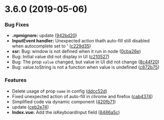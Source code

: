 # 3.6.0 (2019-05-06)


### Bug Fixes

* **.npmignore:** update ([942bd20](https://github.com/livelybone/vue-input/commit/942bd20))
* **InputEvent handler:** Unexpected action thath auto-fill still disabled when autocomplete set to ' ([c229d35](https://github.com/livelybone/vue-input/commit/c229d35))
* **ssr:** Bug: window is not defined when it run in node ([0cba26e](https://github.com/livelybone/vue-input/commit/0cba26e))
* Bug: Initial value did not display in UI ([c210527](https://github.com/livelybone/vue-input/commit/c210527))
* Bug: The prop `value` changed, but value in UI did not change ([8c44f20](https://github.com/livelybone/vue-input/commit/8c44f20))
* Bug: value.toString is not a function when value is undefined ([c872b75](https://github.com/livelybone/vue-input/commit/c872b75))


### Features

* Delete usage of prop `name` in config ([ddcc52d](https://github.com/livelybone/vue-input/commit/ddcc52d))
* Fixed unexpected action of auto-fill in chrome and firefox ([cab4374](https://github.com/livelybone/vue-input/commit/cab4374))
* Simplified code via dynamic component ([420fb71](https://github.com/livelybone/vue-input/commit/420fb71))
* update ([ceb2e74](https://github.com/livelybone/vue-input/commit/ceb2e74))
* **Index.vue:** Add the isKeyboardInput field ([8486a5c](https://github.com/livelybone/vue-input/commit/8486a5c))



